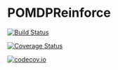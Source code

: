 # POMDPReinforce

[![Build Status](https://travis-ci.org/etotheipluspi/POMDPReinforce.jl.svg?branch=master)](https://travis-ci.org/etotheipluspi/POMDPReinforce.jl)

[![Coverage Status](https://coveralls.io/repos/etotheipluspi/POMDPReinforce.jl/badge.svg?branch=master&service=github)](https://coveralls.io/github/etotheipluspi/POMDPReinforce.jl?branch=master)

[![codecov.io](http://codecov.io/github/etotheipluspi/POMDPReinforce.jl/coverage.svg?branch=master)](http://codecov.io/github/etotheipluspi/POMDPReinforce.jl?branch=master)
